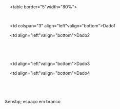 <!DOCTYPE html>

<html lang="pt-br">

<head>

    <meta charset="UTF-8">

    <meta name="viewport" content="width=device-width, initial-scale=1.0">

    <title>Tabelas</title>

</head>

<body>

  <!--          tabelas           -->

    <table border="5"width="80%">

    <tr>

    <td colspan="3" align="left"valign="bottom">Dado1</td>

    <td align="left"valign="bottom">Dado2</td>

    </tr>

    <tr>

    <td align="left"valign="bottom">Dado3</td>

    <td align="left"valign="bottom">Dado4</td>

    </tr>

    </table>        

</body>

</html>

&ensbp; espaço em branco

